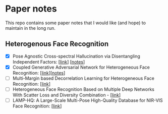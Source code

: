 # Paper notes

This repo contains some paper notes that I would like (and hope) to maintain in the long run.


## Heterogenous Face Recognition

 - [x] Pose Agnostic Cross-spectral Hallucination via Disentangling Independent Factors: [[link](https://arxiv.org/abs/1909.04365)] [[notes](./notes/htface/duan2019pose.md)]
 - [x] Coupled Generative Adversarial Network for Heterogeneous Face Recognition: [[link](https://www.sciencedirect.com/science/article/pii/S0262885619304548)][[notes](./notes/htface/iranmanesh2019coupled.md)]
 - [ ] Multi-Margin based Decorrelation Learning for Heterogeneous Face Recognition: [[link](https://www.ijcai.org/proceedings/2019/0096.pdf)]
 - [ ] Heterogeneous Face Recognition Based on Multiple Deep Networks With Scatter Loss and Diversity Combination - [[link](https://ieeexplore.ieee.org/stamp/stamp.jsp?arnumber=8731895)]
 - [ ] LAMP-HQ: A Large-Scale Multi-Pose High-Quality Database for NIR-VIS Face Recognition: [[link](https://arxiv.org/abs/1912.07809)]
